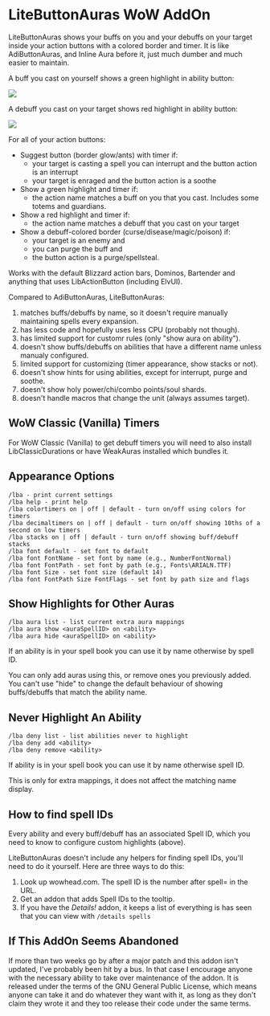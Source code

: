 # LiteButtonAuras WoW AddOn

LiteButtonAuras shows your buffs on you and your debuffs on your target inside your action buttons with a
colored border and timer. It is like AdiButtonAuras, and Inline Aura before it, just much dumber and much
easier to maintain.

A buff you cast on yourself shows a green highlight in ability button:

![](https://i.imgur.com/vsf97X0.png)

A debuff you cast on your target shows red highlight in ability button:

![](https://i.imgur.com/HmN2WR5.png)

For all of your action buttons:

- Suggest button (border glow/ants) with timer if:
    - your target is casting a spell you can interrupt and the button action is an interrupt
    - your target is enraged and the button action is a soothe
- Show a green highlight and timer if:
    - the action name matches a buff on you that you cast. Includes some totems and guardians.
- Show a red highlight and timer if:
    - the action name matches a debuff that you cast on your target
- Show a debuff-colored border (curse/disease/magic/poison) if:
    - your target is an enemy and
    - you can purge the buff and
    - the button action is a purge/spellsteal.

Works with the default Blizzard action bars, Dominos, Bartender and anything that uses
LibActionButton (including ElvUI).

Compared to AdiButtonAuras, LiteButtonAuras:

1. matches buffs/debuffs by name, so it doesn't require manually maintaining spells every expansion.
1. has less code and hopefully uses less CPU (probably not though).
1. has limited support for customr rules (only "show aura on ability").
1. doesn't show buffs/debuffs on abilities that have a different name unless manualy configured.
1. limited support for customizing (timer appearance, show stacks or not).
1. doesn't show hints for using abilities, except for interrupt, purge and soothe.
1. doesn't show holy power/chi/combo points/soul shards.
1. doesn't handle macros that change the unit (always assumes target).

## WoW Classic (Vanilla) Timers

For WoW Classic (Vanilla) to get debuff timers you will need to also install LibClassicDurations or
have WeakAuras installed which bundles it.

## Appearance Options

```
/lba - print current settings
/lba help - print help
/lba colortimers on | off | default - turn on/off using colors for timers
/lba decimaltimers on | off | default - turn on/off showing 10ths of a second on low timers
/lba stacks on | off | default - turn on/off showing buff/debuff stacks
/lba font default - set font to default
/lba font FontName - set font by name (e.g., NumberFontNormal)
/lba font FontPath - set font by path (e.g., Fonts\ARIALN.TTF)
/lba font Size - set font size (default 14)
/lba font FontPath Size FontFlags - set font by path size and flags
```

## Show Highlights for Other Auras

```
/lba aura list - list current extra aura mappings
/lba aura show <auraSpellID> on <ability>
/lba aura hide <auraSpellID> on <ability>
```

If an ability is in your spell book you can use it by name otherwise by spell ID.

You can only add auras using this, or remove ones you previously added. You can't
use "hide" to change the default behaviour of showing buffs/debuffs that match the
ability name.

## Never Highlight An Ability

```
/lba deny list - list abilities never to highlight
/lba deny add <ability>
/lba deny remove <ability>
```

If ability is in your spell book you can use it by name otherwise spell ID.

This is only for extra mappings, it does not affect the matching name display.

## How to find spell IDs

Every ability and every buff/debuff has an associated Spell ID, which you need to know to
configure custom highlights (above).

LiteButtonAuras doesn't include any helpers for finding spell IDs, you'll need to do it
yourself. Here are three ways to do this:

1. Look up wowhead.com. The spell ID is the number after spell= in the URL.
1. Get an addon that adds Spell IDs to the tooltip.
1. If you have the _Details!_ addon, it keeps a list of everything is has seen that you can
   view with `/details spells`

##  If This AddOn Seems Abandoned

If more than two weeks go by after a major patch and this addon isn't updated, I've probably been
hit by a bus. In that case I encourage anyone with the necessary ability to take over maintenance of
the addon. It is released under the terms of the GNU General Public License, which means anyone can
take it and do whatever they want with it, as long as they don't claim they wrote it and they too
release their code under the same terms.
